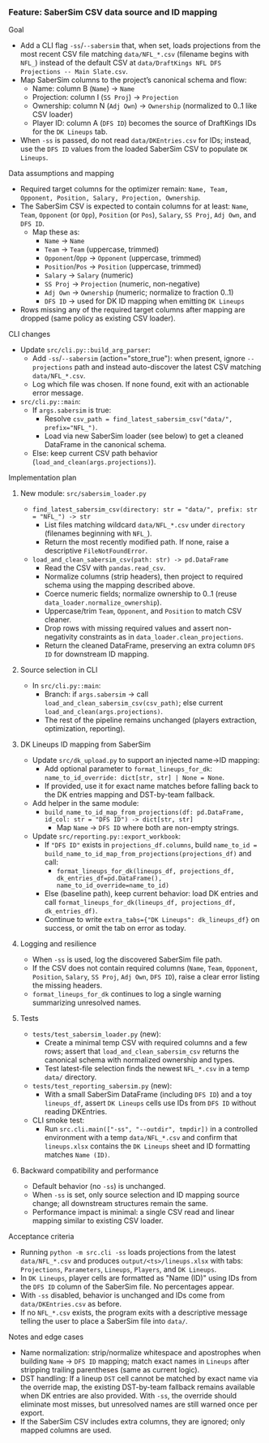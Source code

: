 ### Feature: SaberSim CSV data source and ID mapping

Goal
- Add a CLI flag `-ss`/`--sabersim` that, when set, loads projections from the most recent CSV file matching `data/NFL_*.csv` (filename begins with `NFL_`) instead of the default CSV at `data/DraftKings NFL DFS Projections -- Main Slate.csv`.
- Map SaberSim columns to the project’s canonical schema and flow:
  - Name: column B (`Name`) → `Name`
  - Projection: column I (`SS Proj`) → `Projection`
  - Ownership: column N (`Adj Own`) → `Ownership` (normalized to 0..1 like CSV loader)
  - Player ID: column A (`DFS ID`) becomes the source of DraftKings IDs for the `DK Lineups` tab.
- When `-ss` is passed, do not read `data/DKEntries.csv` for IDs; instead, use the `DFS ID` values from the loaded SaberSim CSV to populate `DK Lineups`.

Data assumptions and mapping
- Required target columns for the optimizer remain: `Name, Team, Opponent, Position, Salary, Projection, Ownership`.
- The SaberSim CSV is expected to contain columns for at least: `Name`, `Team`, `Opponent` (or `Opp`), `Position` (or `Pos`), `Salary`, `SS Proj`, `Adj Own`, and `DFS ID`.
  - Map these as:
    - `Name` → `Name`
    - `Team` → `Team` (uppercase, trimmed)
    - `Opponent`/`Opp` → `Opponent` (uppercase, trimmed)
    - `Position`/`Pos` → `Position` (uppercase, trimmed)
    - `Salary` → `Salary` (numeric)
    - `SS Proj` → `Projection` (numeric, non-negative)
    - `Adj Own` → `Ownership` (numeric; normalize to fraction 0..1)
    - `DFS ID` → used for DK ID mapping when emitting `DK Lineups`
- Rows missing any of the required target columns after mapping are dropped (same policy as existing CSV loader).

CLI changes
- Update `src/cli.py::build_arg_parser`:
  - Add `-ss`/`--sabersim` (action="store_true"): when present, ignore `--projections` path and instead auto-discover the latest CSV matching `data/NFL_*.csv`.
  - Log which file was chosen. If none found, exit with an actionable error message.
- `src/cli.py::main`:
  - If `args.sabersim` is true:
    - Resolve `csv_path = find_latest_sabersim_csv("data/", prefix="NFL_")`.
    - Load via new SaberSim loader (see below) to get a cleaned DataFrame in the canonical schema.
  - Else: keep current CSV path behavior (`load_and_clean(args.projections)`).

Implementation plan
1) New module: `src/sabersim_loader.py`
   - `find_latest_sabersim_csv(directory: str = "data/", prefix: str = "NFL_") -> str`
     - List files matching wildcard `data/NFL_*.csv` under `directory` (filenames beginning with `NFL_`).
     - Return the most recently modified path. If none, raise a descriptive `FileNotFoundError`.
   - `load_and_clean_sabersim_csv(path: str) -> pd.DataFrame`
     - Read the CSV with `pandas.read_csv`.
     - Normalize columns (strip headers), then project to required schema using the mapping described above.
     - Coerce numeric fields; normalize ownership to 0..1 (reuse `data_loader.normalize_ownership`).
     - Uppercase/trim `Team`, `Opponent`, and `Position` to match CSV cleaner.
     - Drop rows with missing required values and assert non-negativity constraints as in `data_loader.clean_projections`.
     - Return the cleaned DataFrame, preserving an extra column `DFS ID` for downstream ID mapping.

2) Source selection in CLI
   - In `src/cli.py::main`:
     - Branch: if `args.sabersim` → call `load_and_clean_sabersim_csv(csv_path)`; else current `load_and_clean(args.projections)`.
     - The rest of the pipeline remains unchanged (players extraction, optimization, reporting).

3) DK Lineups ID mapping from SaberSim
   - Update `src/dk_upload.py` to support an injected name→ID mapping:
     - Add optional parameter to `format_lineups_for_dk`: `name_to_id_override: dict[str, str] | None = None`.
     - If provided, use it for exact name matches before falling back to the DK entries mapping and DST-by-team fallback.
   - Add helper in the same module:
     - `build_name_to_id_map_from_projections(df: pd.DataFrame, id_col: str = "DFS ID") -> dict[str, str]`
       - Map `Name` → `DFS ID` where both are non-empty strings.
   - Update `src/reporting.py::export_workbook`:
     - If `"DFS ID"` exists in `projections_df.columns`, build `name_to_id = build_name_to_id_map_from_projections(projections_df)` and call:
       - `format_lineups_for_dk(lineups_df, projections_df, dk_entries_df=pd.DataFrame(), name_to_id_override=name_to_id)`
     - Else (baseline path), keep current behavior: load DK entries and call `format_lineups_for_dk(lineups_df, projections_df, dk_entries_df)`.
     - Continue to write `extra_tabs={"DK Lineups": dk_lineups_df}` on success, or omit the tab on error as today.

4) Logging and resilience
   - When `-ss` is used, log the discovered SaberSim file path.
   - If the CSV does not contain required columns (`Name`, `Team`, `Opponent`, `Position`, `Salary`, `SS Proj`, `Adj Own`, `DFS ID`), raise a clear error listing the missing headers.
   - `format_lineups_for_dk` continues to log a single warning summarizing unresolved names.

5) Tests
   - `tests/test_sabersim_loader.py` (new):
     - Create a minimal temp CSV with required columns and a few rows; assert that `load_and_clean_sabersim_csv` returns the canonical schema with normalized ownership and types.
     - Test latest-file selection finds the newest `NFL_*.csv` in a temp `data/` directory.
   - `tests/test_reporting_sabersim.py` (new):
     - With a small SaberSim DataFrame (including `DFS ID`) and a toy `lineups_df`, assert `DK Lineups` cells use IDs from `DFS ID` without reading DKEntries.
   - CLI smoke test:
     - Run `src.cli.main(["-ss", "--outdir", tmpdir])` in a controlled environment with a temp `data/NFL_*.csv` and confirm that `lineups.xlsx` contains the `DK Lineups` sheet and ID formatting matches `Name (ID)`.

6) Backward compatibility and performance
   - Default behavior (no `-ss`) is unchanged.
   - When `-ss` is set, only source selection and ID mapping source change; all downstream structures remain the same.
   - Performance impact is minimal: a single CSV read and linear mapping similar to existing CSV loader.

Acceptance criteria
- Running `python -m src.cli -ss` loads projections from the latest `data/NFL_*.csv` and produces `output/<ts>/lineups.xlsx` with tabs: `Projections`, `Parameters`, `Lineups`, `Players`, and `DK Lineups`.
- In `DK Lineups`, player cells are formatted as "Name (ID)" using IDs from the `DFS ID` column of the SaberSim file. No percentages appear.
- With `-ss` disabled, behavior is unchanged and IDs come from `data/DKEntries.csv` as before.
- If no `NFL_*.csv` exists, the program exits with a descriptive message telling the user to place a SaberSim file into `data/`.

Notes and edge cases
- Name normalization: strip/normalize whitespace and apostrophes when building `Name` → `DFS ID` mapping; match exact names in `Lineups` after stripping trailing parentheses (same as current logic).
- DST handling: If a lineup `DST` cell cannot be matched by exact name via the override map, the existing DST-by-team fallback remains available when DK entries are also provided. With `-ss`, the override should eliminate most misses, but unresolved names are still warned once per export.
- If the SaberSim CSV includes extra columns, they are ignored; only mapped columns are used.


